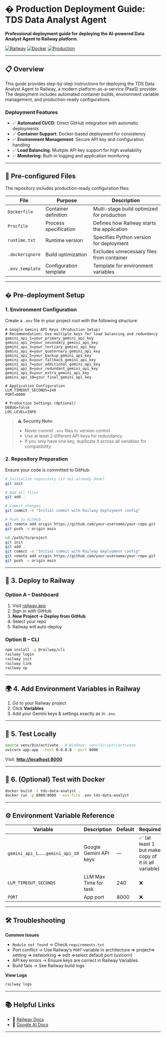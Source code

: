 
# � Production Deployment Guide: TDS Data Analyst Agent

**Professional deployment guide for deploying the AI-powered Data Analyst Agent to Railway platform.**

[![Railway](https://img.shields.io/badge/Deploy-Railway-blueviolet)](https://railway.app)
[![Docker](https://img.shields.io/badge/Docker-Enabled-blue)](https://docker.com)
[![Production](https://img.shields.io/badge/Production-Ready-green)](https://github.com/Simhadri123/data_analyst)

---

## 📋 Overview

This guide provides step-by-step instructions for deploying the TDS Data Analyst Agent to Railway, a modern platform-as-a-service (PaaS) provider. The deployment includes automated container builds, environment variable management, and production-ready configurations.

### Deployment Features
- ✅ **Automated CI/CD**: Direct GitHub integration with automatic deployments
- ✅ **Container Support**: Docker-based deployment for consistency
- ✅ **Environment Management**: Secure API key and configuration handling
- ✅ **Load Balancing**: Multiple API key support for high availability
- ✅ **Monitoring**: Built-in logging and application monitoring

---

## 📁 Pre-configured Files

The repository includes production-ready configuration files:

| File | Purpose | Description |
|------|---------|-------------|
| `Dockerfile` | Container definition | Multi-stage build optimized for production |
| `Procfile` | Process specification | Defines how Railway starts the application |
| `runtime.txt` | Runtime version | Specifies Python version for deployment |
| `.dockerignore` | Build optimization | Excludes unnecessary files from container |
| `.env.template` | Configuration template | Template for environment variables |

---

## � Pre-deployment Setup

### 1. Environment Configuration

Create a `.env` file in your project root with the following structure:

```env
# Google Gemini API Keys (Production Setup)
# Recommendation: Use multiple keys for load balancing and redundancy
gemini_api_1=your_primary_gemini_api_key
gemini_api_2=your_secondary_gemini_api_key
gemini_api_3=your_tertiary_gemini_api_key
gemini_api_4=your_quaternary_gemini_api_key
gemini_api_5=your_backup_gemini_api_key
gemini_api_6=your_fallback_gemini_api_key
gemini_api_7=your_additional_gemini_api_key
gemini_api_8=your_redundant_gemini_api_key
gemini_api_9=your_extra_gemini_api_key
gemini_api_10=your_final_gemini_api_key

# Application Configuration
LLM_TIMEOUT_SECONDS=240
PORT=8000

# Production Settings (Optional)
DEBUG=false
LOG_LEVEL=INFO
```

> ⚠️ **Security Note**: 
> - Never commit `.env` files to version control
> - Use at least 2 different API keys for redundancy
> - If you only have one key, duplicate it across all variables for compatibility

### 2. Repository Preparation

Ensure your code is committed to GitHub:

```bash
# Initialize repository (if not already done)
git init

# Add all files
git add .

# Commit changes
git commit -m "Initial commit with Railway deployment config"

# Push to GitHub
git remote add origin https://github.com/your-username/your-repo.git
git push -u origin main
```

```bash
cd /path/to/project
git init
git add .
git commit -m "Initial commit with Railway deployment config"
git remote add origin https://github.com/your-username/your-repo.git
git push -u origin main
```

---

## 🚀 **3. Deploy to Railway**

### **Option A – Dashboard**

1. Visit [railway.app](https://railway.app)
2. Sign in with GitHub
3. **New Project → Deploy from GitHub**
4. Select your repo
5. Railway will auto-deploy

### **Option B – CLI**

```bash
npm install -g @railway/cli
railway login
railway init
railway link
railway up
```

---

## 🌍 **4. Add Environment Variables in Railway**

1. Go to your Railway project
2. Click **Variables**
3. Add your Gemini keys & settings exactly as in `.env`

---

## 🧪 **5. Test Locally**

```bash
source venv/bin/activate   # Windows: venv\Scripts\activate
uvicorn app:app --host 0.0.0.0 --port 8000
```

Visit: **[http://localhost:8000](http://localhost:8000)**

---

## 🐳 **6. (Optional) Test with Docker**

```bash
docker build -t tds-data-analyst .
docker run -p 8000:8000 --env-file .env tds-data-analyst
```

---

## ⚙ **Environment Variable Reference**

| Variable                       | Description            | Default          | Required       |
| ------------------------------ | ---------------------- | ---------------- | -------------- |
| `gemini_api_1`......`gemini_api_10` | Google Gemini API keys | —                | ✅ (at least 1 but make copy of it in all variable) |
| `LLM_TIMEOUT_SECONDS`          | LLM Max Time for task  | 240              | ❌              |
| `PORT`                         | App port               | 8000             | ❌              |

---

## 🛠 **Troubleshooting**

**Common Issues**

* `Module not found` → Check `requirements.txt`
* Port conflict → Use Railway’s `PORT` variable in architecture => project=> setting => networking => edit =>select default port (uvicorn)
* API key errors → Ensure keys are correct in Railway Variables
* Build fails → See Railway build logs

**View Logs**

```bash
railway logs
```

---

## 📚 **Helpful Links**

* 📖 [Railway Docs](https://docs.railway.app)
* 🤖 [Google AI Docs](https://ai.google.dev)

---

